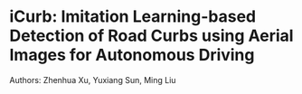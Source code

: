 # iCurb: Imitation Learning-based Detection of Road Curbs using Aerial Images for Autonomous Driving
Authors: Zhenhua Xu, Yuxiang Sun, Ming Liu


